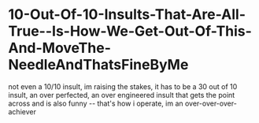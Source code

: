 # 10-Out-Of-10-Insults-That-Are-All-True--Is-How-We-Get-Out-Of-This-And-MoveThe-NeedleAndThatsFineByMe

not even a 10/10 insult, im raising the stakes, it has to be a 30 out of 10 insult, an over perfected, an over engineered insult that gets the point across and is also funny -- that's how i operate, im an over-over-over-achiever

